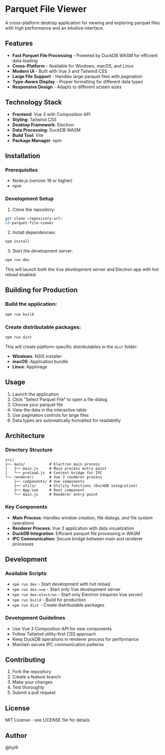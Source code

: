 # Parquet File Viewer

A cross-platform desktop application for viewing and exploring parquet files with high performance and an intuitive interface.

## Features

- **Fast Parquet File Processing** - Powered by DuckDB WASM for efficient data loading
- **Cross-Platform** - Available for Windows, macOS, and Linux
- **Modern UI** - Built with Vue 3 and Tailwind CSS
- **Large File Support** - Handles large parquet files with pagination
- **Type-Aware Display** - Proper formatting for different data types
- **Responsive Design** - Adapts to different screen sizes

## Technology Stack

- **Frontend**: Vue 3 with Composition API
- **Styling**: Tailwind CSS  
- **Desktop Framework**: Electron
- **Data Processing**: DuckDB WASM
- **Build Tool**: Vite
- **Package Manager**: npm

## Installation

### Prerequisites

- Node.js (version 16 or higher)
- npm

### Development Setup

1. Clone the repository:
```bash
git clone <repository-url>
cd parquet-file-viewer
```

2. Install dependencies:
```bash
npm install
```

3. Start the development server:
```bash
npm run dev
```

This will launch both the Vue development server and Electron app with hot reload enabled.

## Building for Production

### Build the application:
```bash
npm run build
```

### Create distributable packages:
```bash
npm run dist
```

This will create platform-specific distributables in the `dist` folder:
- **Windows**: NSIS installer
- **macOS**: Application bundle
- **Linux**: AppImage

## Usage

1. Launch the application
2. Click "Select Parquet File" to open a file dialog
3. Choose your parquet file
4. View the data in the interactive table
5. Use pagination controls for large files
6. Data types are automatically formatted for readability

## Architecture

### Directory Structure
```
src/
├── main/           # Electron main process
│   ├── main.js     # Main process entry point
│   └── preload.js  # Context bridge for IPC
└── renderer/       # Vue 3 renderer process
    ├── components/ # Vue components
    ├── utils/      # Utility functions (DuckDB integration)
    ├── App.vue     # Root component
    └── main.js     # Renderer entry point
```
### Key Components

- **Main Process**: Handles window creation, file dialogs, and file system operations
- **Renderer Process**: Vue 3 application with data visualization
- **DuckDB Integration**: Efficient parquet file processing in WASM
- **IPC Communication**: Secure bridge between main and renderer processes

## Development

### Available Scripts

- `npm run dev` - Start development with hot reload
- `npm run dev:vue` - Start only Vue development server
- `npm run dev:electron` - Start only Electron (requires Vue server)
- `npm run build` - Build for production
- `npm run dist` - Create distributable packages

### Development Guidelines

- Use Vue 3 Composition API for new components
- Follow Tailwind utility-first CSS approach
- Keep DuckDB operations in renderer process for performance
- Maintain secure IPC communication patterns

## Contributing

1. Fork the repository
2. Create a feature branch
3. Make your changes
4. Test thoroughly
5. Submit a pull request

## License

MIT License - see LICENSE file for details

## Author

@hyi9